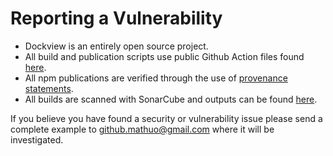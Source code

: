 # Reporting a Vulnerability

- Dockview is an entirely open source project.
- All build and publication scripts use public Github Action files found [here](https://github.com/mathuo/dockview/tree/master/.github/workflows).
- All npm publications are verified through the use of [provenance statements](https://docs.npmjs.com/generating-provenance-statements/).
- All builds are scanned with SonarCube and outputs can be found [here](https://sonarcloud.io/summary/overall?id=mathuo_dockview).

If you believe you have found a security or vulnerability issue please send a complete example to github.mathuo@gmail.com where it will be investigated.
